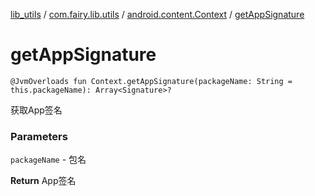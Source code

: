 [lib_utils](../../index.md) / [com.fairy.lib.utils](../index.md) / [android.content.Context](index.md) / [getAppSignature](./get-app-signature.md)

# getAppSignature

`@JvmOverloads fun Context.getAppSignature(packageName: String = this.packageName): Array<Signature>?`

获取App签名

### Parameters

`packageName` - 包名

**Return**
App签名

